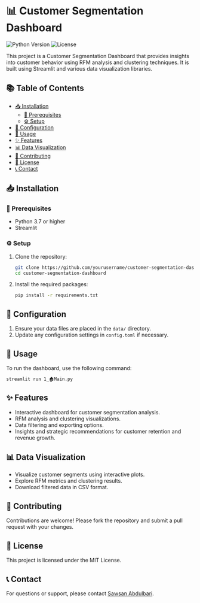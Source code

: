 # 📊 Customer Segmentation Dashboard

![Python Version](https://img.shields.io/badge/python-3.7%2B-blue)
![License](https://img.shields.io/badge/license-MIT-green)

This project is a Customer Segmentation Dashboard that provides insights into customer behavior using RFM analysis and clustering techniques. It is built using Streamlit and various data visualization libraries.

## 📚 Table of Contents

- [📥 Installation](#installation)
  - [🔧 Prerequisites](#prerequisites)
  - [⚙️ Setup](#setup)
- [🔑 Configuration](#configuration)
- [🚀 Usage](#usage)
- [✨ Features](#features)
- [📊 Data Visualization](#data-visualization)
- [🤝 Contributing](#contributing)
- [📜 License](#license)
- [📞 Contact](#contact)

## 📥 Installation

### 🔧 Prerequisites

- Python 3.7 or higher
- Streamlit

### ⚙️ Setup

1. Clone the repository:
   ```bash
   git clone https://github.com/yourusername/customer-segmentation-dashboard.git
   cd customer-segmentation-dashboard
   ```

2. Install the required packages:
   ```bash
   pip install -r requirements.txt
   ```

## 🔑 Configuration

1. Ensure your data files are placed in the `data/` directory.
2. Update any configuration settings in `config.toml` if necessary.

## 🚀 Usage

To run the dashboard, use the following command:

   ```bash
streamlit run 1_🏠Main.py
```


## ✨ Features

- Interactive dashboard for customer segmentation analysis.
- RFM analysis and clustering visualizations.
- Data filtering and exporting options.
- Insights and strategic recommendations for customer retention and revenue growth.

## 📊 Data Visualization

- Visualize customer segments using interactive plots.
- Explore RFM metrics and clustering results.
- Download filtered data in CSV format.

## 🤝 Contributing

Contributions are welcome! Please fork the repository and submit a pull request with your changes.

## 📜 License

This project is licensed under the MIT License.

## 📞 Contact

For questions or support, please contact [Sawsan Abdulbari](https://www.linkedin.com/in/sawsanabdulbari/).